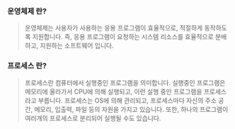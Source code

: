 ### 운영체제 란?
>운영체제는 사용자가 사용하는 응용 프로그램이 효율적으로, 적절하게 동작하도록 지원합니다. 
즉, 응용 프로그램이 요청하는 시스템 리소스를 효율적으로 분배하고, 지원하는 소프트웨어 입니다.
  

### 프로세스 란?
>프로세스란 컴퓨터에서 실행중인 프로그램을 의미합니다. 
실행중인 프로그램은 메모리에 올라가서 CPU에 의해 실행되고, 이런 실행 중인 프로그램을 프로세스라고 부릅니다.
프로세스는 OS에 의해 관리되고, 프로세스마다 자신의 주소 공간, 메모리, 입출력, 파일 등의 자원을 가지고 있습니다.
또한, 하나의 프로그램이 여러개의 프로세스로 분리되어 실행될 수도 있습니다.

